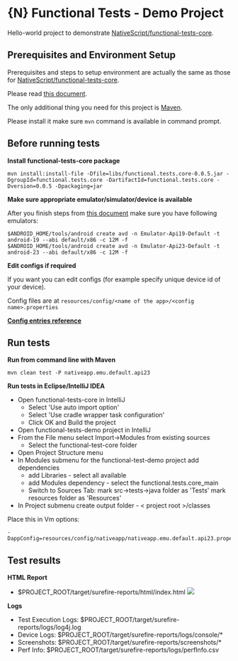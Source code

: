 # {N} Functional Tests - Demo Project

Hello-world project to demonstrate [NativeScript/functional-tests-core](https://github.com/NativeScript/functional-tests-core).

## Prerequisites and Environment Setup

Prerequisites and steps to setup environment are actually the same as those for [NativeScript/functional-tests-core](https://github.com/NativeScript/functional-tests-core).

Please read [this document](https://github.com/NativeScript/functional-tests-core/blob/master/docs/setup.md).

The only additional thing you need for this project is [Maven](https://maven.apache.org/install.html).

Please install it make sure `mvn` command is available in command prompt.

## Before running tests

**Install functional-tests-core package**
```
mvn install:install-file -Dfile=libs/functional.tests.core-0.0.5.jar -DgroupId=functional.tests.core -DartifactId=functional.tests.core -Dversion=0.0.5 -Dpackaging=jar
```

**Make sure appropriate emulator/simulator/device is available**

After you finish steps from [this document](https://github.com/NativeScript/functional-tests-core/blob/master/docs/setup.md) make sure you have following emulators:
```
$ANDROID_HOME/tools/android create avd -n Emulator-Api19-Default -t android-19 --abi default/x86 -c 12M -f
$ANDROID_HOME/tools/android create avd -n Emulator-Api23-Default -t android-23 --abi default/x86 -c 12M -f
```

**Edit configs if required**

If you want you can edit configs (for example specify unique device id of your device).

Config files are at `resources/config/<name of the app>/<config name>.properties`

**[Config entries reference](https://github.com/NativeScript/functional-tests-core/blob/master/docs/settings.md)**


## Run tests

**Run from command line with Maven**

```
mvn clean test -P nativeapp.emu.default.api23
```

**Run tests in Eclipse/IntelliJ IDEA**

- Open functional-tests-core in IntelliJ 
    - Select 'Use auto import option'
    - Select 'Use cradle wrapper task configuration'
    - Click OK and Build the project
- Open functional-tests-demo project in IntelliJ
- From the File menu select Import->Modules from existing sources
    - Select the functional-test-core folder
- Open Project Structure menu
- In Modules submenu for the functional-test-demo project add dependencies
    - add Libraries - select all available
    - add Modules dependency - select the functional.tests.core_main
    - Switch to Sources Tab: 
      mark src->tests->java folder as 'Tests'
      mark resources folder as 'Resources'
- In Project submenu create output folder - < project root >/classes
      

Place this in Vm options: 
```
-DappConfig=resources/config/nativeapp/nativeapp.emu.default.api23.properties
```

## Test results

**HTML Report**
- $PROJECT_ROOT/target/surefire-reports/html/index.html
![](docs/html-report.png?raw=true)

**Logs**
- Test Execution Logs: $PROJECT_ROOT/target/surefire-reports/logs/log4j.log
- Device Logs: $PROJECT_ROOT/target/surefire-reports/logs/console/*
- Screenshots: $PROJECT_ROOT/target/surefire-reports/screenshots/*
- Perf Info: $PROJECT_ROOT/target/surefire-reports/logs/perfInfo.csv
